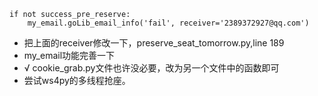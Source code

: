     if not success_pre_reserve:
        my_email.goLib_email_info('fail', receiver='2389372927@qq.com')
- 把上面的receiver修改一下，preserve_seat_tomorrow.py,line 189
- my_email功能完善一下
- √ cookie_grab.py文件也许没必要，改为另一个文件中的函数即可  
- 尝试ws4py的多线程抢座。

